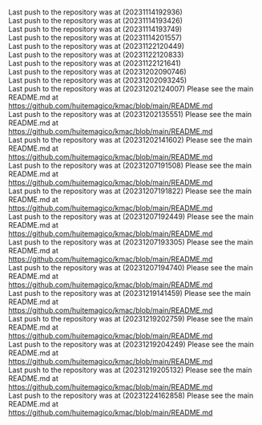 <br> Last push to the repository was at (20231114192936)
<br> Last push to the repository was at (20231114193426)
<br> Last push to the repository was at (20231114193749)
<br> Last push to the repository was at (20231114201557)
<br> Last push to the repository was at (20231122120449)
<br> Last push to the repository was at (20231122120833)
<br> Last push to the repository was at (20231122121641)
<br> Last push to the repository was at (20231202090746)
<br> Last push to the repository was at (20231202093245)
<br> Last push to the repository was at (20231202124007)
Please see the main README.md at https://github.com/huitemagico/kmac/blob/main/README.md
<br> Last push to the repository was at (20231202135551)
Please see the main README.md at https://github.com/huitemagico/kmac/blob/main/README.md
<br> Last push to the repository was at (20231202141602)
Please see the main README.md at https://github.com/huitemagico/kmac/blob/main/README.md
<br> Last push to the repository was at (20231207191508)
Please see the main README.md at https://github.com/huitemagico/kmac/blob/main/README.md
<br> Last push to the repository was at (20231207191822)
Please see the main README.md at https://github.com/huitemagico/kmac/blob/main/README.md
<br> Last push to the repository was at (20231207192449)
Please see the main README.md at https://github.com/huitemagico/kmac/blob/main/README.md
<br> Last push to the repository was at (20231207193305)
Please see the main README.md at https://github.com/huitemagico/kmac/blob/main/README.md
<br> Last push to the repository was at (20231207194740)
Please see the main README.md at https://github.com/huitemagico/kmac/blob/main/README.md
<br> Last push to the repository was at (20231219141459)
Please see the main README.md at https://github.com/huitemagico/kmac/blob/main/README.md
<br> Last push to the repository was at (20231219202759)
Please see the main README.md at https://github.com/huitemagico/kmac/blob/main/README.md
<br> Last push to the repository was at (20231219204249)
Please see the main README.md at https://github.com/huitemagico/kmac/blob/main/README.md
<br> Last push to the repository was at (20231219205132)
Please see the main README.md at https://github.com/huitemagico/kmac/blob/main/README.md
<br> Last push to the repository was at (20231224162858)
Please see the main README.md at https://github.com/huitemagico/kmac/blob/main/README.md
